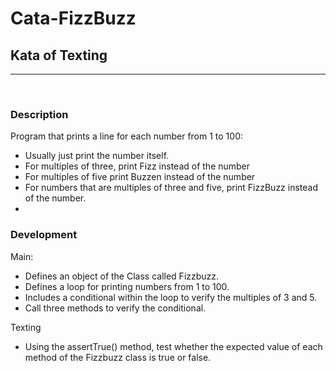 # Cata-FizzBuzz

## Kata of Texting
<hr>
<br>

### Description
 Program that prints a line for each number from 1 to 100:
- Usually just print the number itself.
- For multiples of three, print Fizz instead of the number
- For multiples of five print Buzzen instead of the number
- For numbers that are multiples of three and five, print FizzBuzz instead of the number.
- 
### Development
Main:
- Defines an object of the Class called Fizzbuzz.
- Defines a loop for printing numbers from 1 to 100.
- Includes a conditional within the loop to verify the multiples of 3 and 5.
- Call three methods to verify the conditional.

Texting
- Using the assertTrue() method, test whether the expected value of each method of the Fizzbuzz class is true or false.
